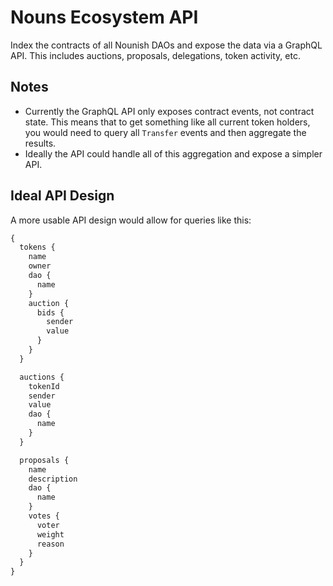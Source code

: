 # Nouns Ecosystem API

Index the contracts of all Nounish DAOs and expose the data via a GraphQL API. This includes auctions, proposals, delegations, token activity, etc.

## Notes

- Currently the GraphQL API only exposes contract events, not contract state. This means that to get something like all current token holders, you would need to query all `Transfer` events and then aggregate the results.
- Ideally the API could handle all of this aggregation and expose a simpler API.

## Ideal API Design

A more usable API design would allow for queries like this:

```graphql
{
  tokens {
    name
    owner
    dao {
      name
    }
    auction {
      bids {
        sender
        value
      }
    }
  }

  auctions {
    tokenId
    sender
    value
    dao {
      name
    }
  }

  proposals {
    name
    description
    dao {
      name
    }
    votes {
      voter
      weight
      reason
    }
  }
}
```
